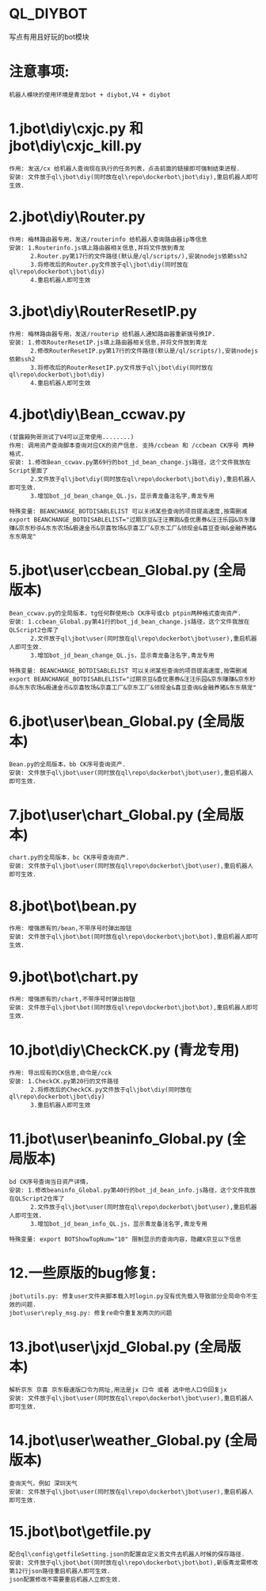 # QL_DIYBOT
写点有用且好玩的bot模块

# 注意事项: 
	
	机器人模块的使用环境是青龙bot + diybot,V4 + diybot
	
# 1.jbot\diy\cxjc.py 和 jbot\diy\cxjc_kill.py

	作用: 发送/cx 给机器人查询现在执行的任务列表，点击前面的链接即可强制结束进程.
	安装: 文件放于ql\jbot\diy(同时放在ql\repo\dockerbot\jbot\diy),重启机器人即可生效.
	
# 2.jbot\diy\Router.py 
	
	作用: 梅林路由器专用，发送/routerinfo 给机器人查询路由器ip等信息
	安装: 1.Routerinfo.js填上路由器相关信息,并将文件放到青龙
		  2.Router.py第17行的文件路径(默认是/ql/scripts/),安装nodejs依赖ssh2
		  3.将修改后的Router.py文件放于ql\jbot\diy(同时放在ql\repo\dockerbot\jbot\diy)
		  4.重启机器人即可生效		 
	
# 3.jbot\diy\RouterResetIP.py

	作用: 梅林路由器专用，发送/routerip 给机器人通知路由器重新拨号换IP.
	安装: 1.修改RouterResetIP.js填上路由器相关信息,并将文件放到青龙
		  2.修改RouterResetIP.py第17行的文件路径(默认是/ql/scripts/),安装nodejs依赖ssh2
		  3.将修改后的RouterResetIP.py文件放于ql\jbot\diy(同时放在ql\repo\dockerbot\jbot\diy)
		  4.重启机器人即可生效

# 4.jbot\diy\Bean_ccwav.py

	(甘露殿狗哥测试了V4可以正常使用........)
	作用: 调用资产查询脚本查询对应CK的资产信息. 支持/ccbean 和 /ccbean CK序号 两种格式.
	安装: 1.修改Bean_ccwav.py第69行的bot_jd_bean_change.js路径，这个文件我放在Script里面了
		  2.文件放于ql\jbot\diy(同时放在ql\repo\dockerbot\jbot\diy),重启机器人即可生效.
		  3.增加bot_jd_bean_change_QL.js，显示青龙备注名字,青龙专用
		  
	特殊变量: BEANCHANGE_BOTDISABLELIST 可以关闭某些查询的项目提高速度,按需删减
	export BEANCHANGE_BOTDISABLELIST="过期京豆&汪汪赛跑&查优惠券&汪汪乐园&京东赚赚&京东秒杀&东东农场&极速金币&京喜牧场&京喜工厂&京东工厂&领现金&喜豆查询&金融养猪&东东萌宠"

# 5.jbot\user\ccbean_Global.py (全局版本)
	
	Bean_ccwav.py的全局版本，tg任何群使用cb CK序号或cb ptpin两种格式查询资产.
	安装: 1.ccbean_Global.py第41行的bot_jd_bean_change.js路径，这个文件我放在QLScript2仓库了
		  2.文件放于ql\jbot\user(同时放在ql\repo\dockerbot\jbot\user),重启机器人即可生效.
		  3.增加bot_jd_bean_change_QL.js，显示青龙备注名字,青龙专用
		  
	特殊变量: BEANCHANGE_BOTDISABLELIST 可以关闭某些查询的项目提高速度,按需删减
	export BEANCHANGE_BOTDISABLELIST="过期京豆&查优惠券&汪汪乐园&京东赚赚&京东秒杀&东东农场&极速金币&京喜牧场&京喜工厂&京东工厂&领现金&喜豆查询&金融养猪&东东萌宠"	 
	
# 6.jbot\user\bean_Global.py (全局版本)
	
	Bean.py的全局版本，bb CK序号查询资产.
	安装: 文件放于ql\jbot\user(同时放在ql\repo\dockerbot\jbot\user),重启机器人即可生效.

# 7.jbot\user\chart_Global.py (全局版本)
	
	chart.py的全局版本，bc CK序号查询资产.
	安装: 文件放于ql\jbot\user(同时放在ql\repo\dockerbot\jbot\user),重启机器人即可生效.
		  
# 8.jbot\bot\bean.py

	作用: 增强原有的/bean,不带序号时弹出按钮
	安装: 文件放于ql\jbot\bot(同时放在ql\repo\dockerbot\jbot\bot),重启机器人即可生效.

# 9.jbot\bot\chart.py

	作用: 增强原有的/chart,不带序号时弹出按钮
	安装: 文件放于ql\jbot\bot(同时放在ql\repo\dockerbot\jbot\bot),重启机器人即可生效.
	
# 10.jbot\diy\CheckCK.py (青龙专用)

	作用: 导出现有的CK信息,命令是/cck
	安装: 1.CheckCK.py第20行的文件路径	 
		  2.将修改后的CheckCK.py文件放于ql\jbot\diy(同时放在ql\repo\dockerbot\jbot\diy)
		  3.重启机器人即可生效
		  
# 11.jbot\user\beaninfo_Global.py (全局版本)	
	bd CK序号查询当日资产详情，
	安装: 1.修改beaninfo_Global.py第40行的bot_jd_bean_info.js路径，这个文件我放在QLScript2仓库了
		  2.文件放于ql\jbot\user(同时放在ql\repo\dockerbot\jbot\user),重启机器人即可生效.
		  3.增加bot_jd_bean_info_QL.js，显示青龙备注名字,青龙专用
		  
	特殊变量: export BOTShowTopNum="10" 限制显示的查询内容，隐藏X京豆以下信息


# 12.一些原版的bug修复:
	jbot\utils.py: 修复user文件夹脚本载入时login.py没有优先载入导致部分全局命令不生效的问题.
	jbot\user\reply_msg.py: 修复re命令重复发两次的问题
	
# 13.jbot\user\jxjd_Global.py (全局版本)	
	解析京东 京喜 京东极速版口令为网址,用法是jx 口令 或者 选中他人口令回复jx
	安装: 文件放于ql\jbot\user(同时放在ql\repo\dockerbot\jbot\user),重启机器人即可生效.

# 14.jbot\user\weather_Global.py (全局版本)	
	查询天气，例如 深圳天气
	安装: 文件放于ql\jbot\user(同时放在ql\repo\dockerbot\jbot\user),重启机器人即可生效.
	
# 15.jbot\bot\getfile.py 
	配合ql\config\getfileSetting.json的配置自定义丢文件去机器人时候的保存路径.
	安装: 文件放于ql\jbot\bot(同时放在ql\repo\dockerbot\jbot\bot),新版青龙需修改第12行json路径重启机器人即可生效.
	json配置修改不需要重启机器人立即生效.
				
				
